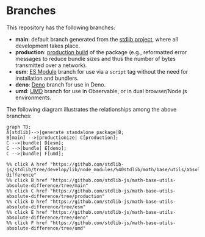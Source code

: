 <!--

@license Apache-2.0

Copyright (c) 2022 The Stdlib Authors.

Licensed under the Apache License, Version 2.0 (the "License");
you may not use this file except in compliance with the License.
You may obtain a copy of the License at

    http://www.apache.org/licenses/LICENSE-2.0

Unless required by applicable law or agreed to in writing, software
distributed under the License is distributed on an "AS IS" BASIS,
WITHOUT WARRANTIES OR CONDITIONS OF ANY KIND, either express or implied.
See the License for the specific language governing permissions and
limitations under the License.

-->

# Branches

This repository has the following branches:

-   **main**: default branch generated from the [stdlib project][stdlib-url], where all development takes place.
-   **production**: [production build][production-url] of the package (e.g., reformatted error messages to reduce bundle sizes and thus the number of bytes transmitted over a network).
-   **esm**: [ES Module][esm-url] branch for use via a `script` tag without the need for installation and bundlers.
-   **deno**: [Deno][deno-url] branch for use in Deno.
-   **umd**: [UMD][umd-url] branch for use in Observable, or in dual browser/Node.js environments.

The following diagram illustrates the relationships among the above branches:

```mermaid
graph TD;
A[stdlib]-->|generate standalone package|B;
B[main] -->|productionize| C[production];
C -->|bundle| D[esm];
C -->|bundle| E[deno];
C -->|bundle| F[umd];

%% click A href "https://github.com/stdlib-js/stdlib/tree/develop/lib/node_modules/%40stdlib/math/base/utils/absolute-difference"
%% click B href "https://github.com/stdlib-js/math-base-utils-absolute-difference/tree/main"
%% click C href "https://github.com/stdlib-js/math-base-utils-absolute-difference/tree/production"
%% click D href "https://github.com/stdlib-js/math-base-utils-absolute-difference/tree/esm"
%% click E href "https://github.com/stdlib-js/math-base-utils-absolute-difference/tree/deno"
%% click F href "https://github.com/stdlib-js/math-base-utils-absolute-difference/tree/umd"
```

[stdlib-url]: https://github.com/stdlib-js/stdlib/tree/develop/lib/node_modules/%40stdlib/math/base/utils/absolute-difference
[production-url]: https://github.com/stdlib-js/math-base-utils-absolute-difference/tree/production
[deno-url]: https://github.com/stdlib-js/math-base-utils-absolute-difference/tree/deno
[umd-url]: https://github.com/stdlib-js/math-base-utils-absolute-difference/tree/umd
[esm-url]: https://github.com/stdlib-js/math-base-utils-absolute-difference/tree/esm